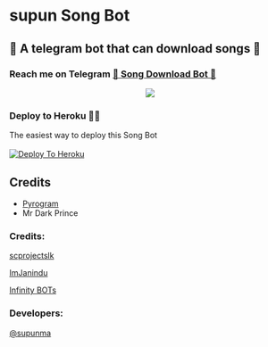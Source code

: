 # supun Song Bot
##  🎹 A telegram bot that can download songs 🎸
### Reach me on Telegram [🎹 Song Download Bot 🎸](http://t.me/songdownloadersl_bot_zone_bot)
<p align="center">
  <img src="https://telegra.ph/file/3d8882ce42f3a010986e6.jpg">
</p>




### Deploy to Heroku 🏃‍♂

The easiest way to deploy this Song Bot  <br><br>
[![Deploy To Heroku](https://www.herokucdn.com/deploy/button.svg)](https://heroku.com/deploy?template=https://github.com/Dularazero/supunsongdownloadbot)


## Credits

- [Pyrogram](https://github.com/pyrogram)
- Mr Dark Prince

### Credits:

[scprojectslk](https://github.com/scprojectslk)

[ImJanindu](https://github.com/ImJanindu)

[Infinity BOTs](https://t.me/Infinity_BOTs)


### Developers:

[@supunma](https://t.me/supunma)
